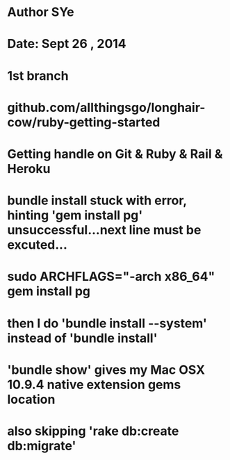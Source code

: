 # Author SYe
# Date: Sept 26 , 2014
# 1st branch 
# github.com/allthingsgo/longhair-cow/ruby-getting-started

# Getting handle on Git & Ruby & Rail & Heroku  
# bundle install stuck with error, hinting 'gem install pg' unsuccessful...next line must be excuted...
# sudo ARCHFLAGS="-arch x86_64" gem install pg
# then I do 'bundle install --system' instead of 'bundle install' 
# 'bundle show' gives my Mac OSX 10.9.4 native extension gems location 
# also skipping 'rake db:create db:migrate'
#



